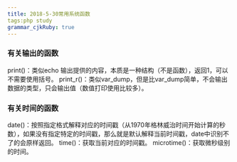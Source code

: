 ```yaml
---
title: 2018-5-30常用系统函数
tags:php study
grammar_cjkRuby: true
---
```



### 有关输出的函数
print()：类似echo 输出提供的内容，本质是一种结构（不是函数），返回1，可以不需要使用括号。
print_r()：类似var_dump，但是比var_dump简单，不会输出数据的类型，只会输出值（数值打印使用比较多）。

### 有关时间的函数
date()：按照指定格式解释对应的时间戳（从1970年格林威治时间开始计算的秒数），如果没有指定特定的时间戳，那么就是默认解释当前时间戳，date中识别不了的会原样返回。
time()：获取当前对应的时间戳。
microtime()：获取微秒级别的时间。